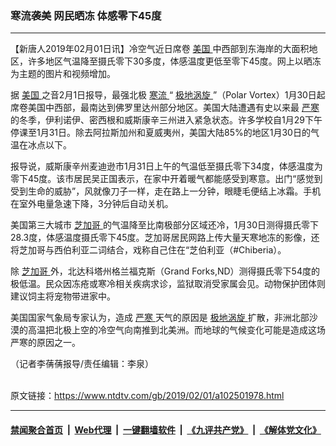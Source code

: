 ### 寒流袭美 网民晒冻 体感零下45度
------------------------

<div class="post_content">
 <p>
  【新唐人2019年02月01日讯】冷空气近日席卷
  <a href="https://www.ntdtv.com/gb/美国.htm">
   美国
  </a>
  中西部到东海岸的大面积地区，许多地区气温降至摄氏零下30多度，体感温度更低至零下45度。网上以晒冻为主题的图片和视频增加。
 </p>
 <p>
  据
  <a href="https://www.ntdtv.com/gb/美国.htm">
   美国
  </a>
  之音2月1日报导，最强北极
  <a href="https://www.ntdtv.com/gb/寒流.htm">
   寒流
  </a>
  “
  <a href="https://www.ntdtv.com/gb/极地涡旋.htm">
   极地涡旋
  </a>
  ”（Polar Vortex）1月30日起席卷美国中西部，最南达到佛罗里达州部分地区。美国大陆遭遇有史以来最
  <a href="https://www.ntdtv.com/gb/严寒.htm">
   严寒
  </a>
  的冬季，伊利诺伊、密西根和威斯康辛三州进入紧急状态。许多学校自1月29下午停课至1月31日。除去阿拉斯加州和夏威夷州，美国大陆85%的地区1月30日的气温在冰点以下。
 </p>
 <p>
  报导说，威斯康辛州麦迪逊市1月31日上午的气温低至摄氏零下34度，体感温度为零下45度。该市居民吴正国表示，在家中开着暖气都能感受到寒意。出门“感觉到受到生命的威胁”，风就像刀子一样，走在路上一分钟，眼睫毛便结上冰霜。手机在室外电量急速下降，3分钟后自动关机。
 </p>
 <p>
  美国第三大城市
  <a href="https://www.ntdtv.com/gb/芝加哥.htm">
   芝加哥
  </a>
  的气温降至比南极部分区域还冷，1月30日测得摄氏零下28.3度，体感温度摄氏零下45度。芝加哥居民网路上传大量天寒地冻的影像，还将芝加哥与西伯利亚二词结合，戏称自己住在“芝伯利亚（#Chiberia）。
 </p>
 <p>
  除
  <a href="https://www.ntdtv.com/gb/芝加哥.htm">
   芝加哥
  </a>
  外，北达科塔州格兰福克斯（Grand Forks,ND）测得摄氏零下54度的极低温。民众因冻疮或寒冷相关疾病求诊，监狱取消受家属会见。动物保护团体则建议饲主将宠物带进家中。
 </p>
 <p>
  美国国家气象局专家认为，造成
  <a href="https://www.ntdtv.com/gb/严寒.htm">
   严寒
  </a>
  天气的原因是
  <a href="https://www.ntdtv.com/gb/极地涡旋.htm">
   极地涡旋
  </a>
  扩散，非洲北部沙漠的高温把北极上空的冷空气向南推到北美洲。而地球的气候变化可能是造成这场严寒的原因之一。
 </p>
 <p>
  （记者李蒨蒨报导/责任编辑：李泉）
 </p>
 <div class="single_ad">
 </div>
</div>

<br/>原文链接：https://www.ntdtv.com/gb/2019/02/01/a102501978.html


------------------------
#### [禁闻聚合首页](https://github.com/gfw-breaker/banned-news/blob/master/README.md) &nbsp;|&nbsp; [Web代理](https://github.com/gfw-breaker/open-proxy/blob/master/README.md) &nbsp;|&nbsp; [一键翻墙软件](https://github.com/gfw-breaker/nogfw/blob/master/README.md) &nbsp;|&nbsp; [《九评共产党》](https://github.com/gfw-breaker/9ping.md/blob/master/README.md#九评之一评共产党是什么) &nbsp;|&nbsp; [《解体党文化》](https://github.com/gfw-breaker/jtdwh.md/blob/master/README.md#绪论)
